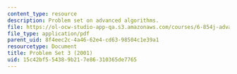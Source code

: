 ```yaml
---
content_type: resource
description: Problem set on advanced algorithms.
file: https://ol-ocw-studio-app-qa.s3.amazonaws.com/courses/6-854j-advanced-algorithms-fall-2008/15c42bf554389b217e86310365de7765_homework3.pdf
file_type: application/pdf
parent_uid: 8f4eec2c-4a46-62e4-cd63-98504c1e39a1
resourcetype: Document
title: Problem Set 3 (2001)
uid: 15c42bf5-5438-9b21-7e86-310365de7765
---
```

